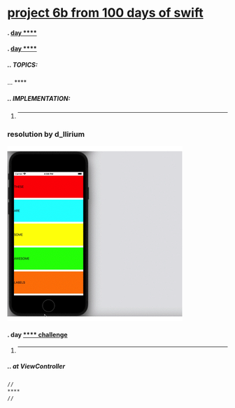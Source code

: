 # [project 6b from 100 days of swift](https://www.hackingwithswift.com/100)
#### . [day ****](https://www.hackingwithswift.com/100/****)
#### . [day ****](https://www.hackingwithswift.com/100/****)
##### .. TOPICS: 
... ****

##### .. IMPLEMENTATION:
1. ****

### resolution by d_llirium

![](https://github.com/d-llirium/100daysOfSwift/blob/main/Project6b/AutoLayout.gif?raw=true)

####  . day [**** challenge](https://www.hackingwithswift.com/100/****)
1.  ****
##### .. at ViewController
    //
    ****
    //
